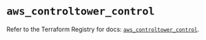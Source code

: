 # `aws_controltower_control`

Refer to the Terraform Registry for docs: [`aws_controltower_control`](https://registry.terraform.io/providers/hashicorp/aws/5.48.0/docs/resources/controltower_control).
